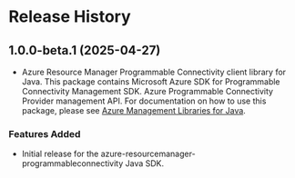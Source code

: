 # Release History

## 1.0.0-beta.1 (2025-04-27)

- Azure Resource Manager Programmable Connectivity client library for Java. This package contains Microsoft Azure SDK for Programmable Connectivity Management SDK. Azure Programmable Connectivity Provider management API. For documentation on how to use this package, please see [Azure Management Libraries for Java](https://aka.ms/azsdk/java/mgmt).
### Features Added

- Initial release for the azure-resourcemanager-programmableconnectivity Java SDK.
